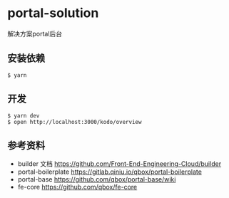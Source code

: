 # portal-solution

解决方案portal后台

## 安装依赖

```shell
$ yarn
```

## 开发

```shell
$ yarn dev
$ open http://localhost:3000/kodo/overview
```

## 参考资料

- builder 文档 https://github.com/Front-End-Engineering-Cloud/builder
- portal-boilerplate https://gitlab.qiniu.io/qbox/portal-boilerplate
- portal-base https://github.com/qbox/portal-base/wiki
- fe-core https://github.com/qbox/fe-core
